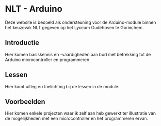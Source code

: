 # NLT - Arduino

Deze website is bedoeld als ondersteuning voor de Arduino-module binnen het keuzevak NLT gegeven op het Lyceum Oudehoven te Gorinchem.

## Introductie

Hier komen basiskennis en -vaardigheden aan bod met betrekking tot de Arduino microcontroller en programmeren. 

## Lessen

Hier komt uitleg en toelichting bij de lessen in de module. 

## Voorbeelden

Hier komen enkele projecten waar ik zelf aan heb gewerkt ter illustratie van de mogelijkheden met een microcontroller en het programmeren ervan. 